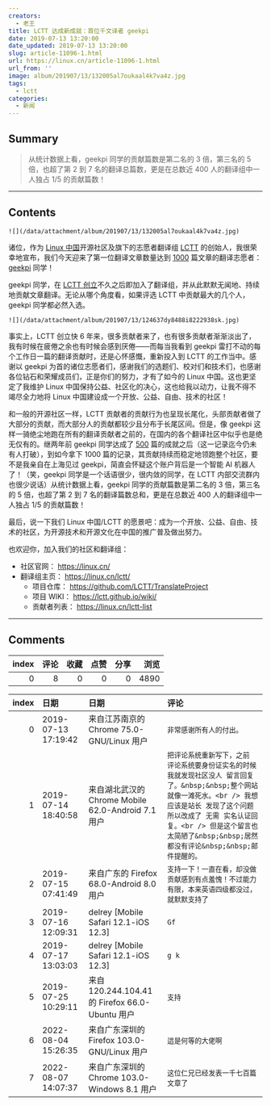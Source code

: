 ```yaml
---
creators:
  - 老王
title: LCTT 达成新成就：首位千文译者 geekpi
date: 2019-07-13 13:20:00
date_updated: 2019-07-13 13:20:00
slug: article-11096-1.html
url: https://linux.cn/article-11096-1.html
url_from: ''
image: album/201907/13/132005al7oukaal4k7va4z.jpg
tags:
  - lctt
categories:
  - 新闻
---
```


## Summary

> 从统计数据上看，geekpi 同学的贡献篇数是第二名的 3 倍，第三名的 5 倍，也超了第 2 到 7 名的翻译总篇数，更是在总数近 400 人的翻译组中一人独占 1/5 的贡献篇数！

***

<!-- more -->

## Contents

`![](/data/attachment/album/201907/13/132005al7oukaal4k7va4z.jpg)`

诸位，作为 [Linux 中国](https://linux.cn/)开源社区及旗下的志愿者翻译组 [LCTT](https://linux.cn/lctt/) 的创始人，我很荣幸地宣布，我们今天迎来了第一位翻译文章数量达到 [1000](https://github.com/LCTT/TranslateProject/pull/14563) 篇文章的翻译志愿者： [geekpi](https://linux.cn/lctt/geekpi) 同学！

geekpi 同学，在 [LCTT 创立](https://linux.cn/article-1970-1.html)不久之后即加入了翻译组，并从此默默无闻地、持续地贡献文章翻译。无论从哪个角度看，如果评选 LCTT 中贡献最大的几个人，geekpi 同学都必然入选。

`![](/data/attachment/album/201907/13/124637dy8488i8222938sk.jpg)`

事实上，LCTT 创立快 6 年来，很多贡献者来了，也有很多贡献者渐渐淡出了，我有时候在疲倦之余也有时候会感到厌倦——而每当我看到 geekpi 雷打不动的每个工作日一篇的翻译贡献时，还是心怀感慨，重新投入到 LCTT 的工作当中。感谢以 geekpi 为首的诸位志愿者们，感谢我们的选题们、校对们和技术们，也感谢各位钻石和荣耀成员们，正是你们的努力，才有了如今的 Linux 中国。这也更坚定了我维护 Linux 中国保持公益、社区化的决心，这也给我以动力，让我不得不竭尽全力地将 Linux 中国建设成一个开放、公益、自由、技术的社区！

和一般的开源社区一样，LCTT 贡献者的贡献行为也呈现长尾化，头部贡献者做了大部分的贡献，而大部分人的贡献都较少且分布于长尾区间。但是，像 geekpi 这样一骑绝尘地跑在所有的翻译贡献者之前的，在国内的各个翻译社区中似乎也是绝无仅有的。继两年前 geekpi 同学达成了 [500](https://linux.cn/article-8729-1.html) 篇的成就之后（这一记录迄今仍未有人打破），到如今拿下 1000 篇的记录，其贡献持续而稳定地领跑整个社区，要不是我亲自在上海见过 geekpi，简直会怀疑这个账户背后是一个智能 AI 机器人了！（笑，geekpi 同学是一个话语很少，很内敛的同学，在 LCTT 内部交流群内也很少说话）从统计数据上看，geekpi 同学的贡献篇数是第二名的 3 倍，第三名的 5 倍，也超了第 2 到 7 名的翻译篇数总和，更是在总数近 400 人的翻译组中一人独占 1/5 的贡献篇数！

最后，说一下我们 Linux 中国/LCTT 的愿景吧：成为一个开放、公益、自由、技术的社区，为开源技术和开源文化在中国的推广普及做出努力。

也欢迎你，加入我们的社区和翻译组：

* 社区官网： <https://linux.cn/>
* 翻译组主页： <https://linux.cn/lctt/>
	+ 项目仓库： <https://github.com/LCTT/TranslateProject>
	+ 项目 WIKI： <https://lctt.github.io/wiki/>
	+ 贡献者列表： <https://linux.cn/lctt-list>

***

## Comments


|   index |   评论 |   收藏 |   点赞 |   分享 |   浏览 |
|--------:|-------:|-------:|-------:|-------:|-------:|
|       0 |      8 |      0 |      0 |      0 |   4890 |

|   index | 日期                | 日期                                               | 评论                                                                                                                                                                                                                                                                  |
|--------:|:--------------------|:---------------------------------------------------|:----------------------------------------------------------------------------------------------------------------------------------------------------------------------------------------------------------------------------------------------------------------------|
|       0 | 2019-07-13 17:19:42 | 来自江苏南京的 Chrome 75.0-GNU/Linux 用户          | `非常感谢所有人的付出。`                                                                                                                                                                                                                                              |
|       1 | 2019-07-14 18:40:58 | 来自湖北武汉的 Chrome Mobile 62.0-Android 7.1 用户 | `把评论系统重新写下，之前 评论系统要身份证实名的时候我就发现社区没人 留言回复了。&nbsp;&nbsp;整个网站就像一滩死水。<br /> 我想应该是站长 发现了这个问题所以改成了 无需 实名认证回复。<br /> 但是这个留言也太简陋了&nbsp;&nbsp;居然都没有评论&nbsp;&nbsp;邮件提醒的。` |
|       2 | 2019-07-15 07:41:49 | 来自广东的 Firefox 68.0-Android 8.0 用户           | `支持一下！一直在看，却没做贡献感到有点羞愧！不过能力有限，本来英语四级都没过，就默默支持了`                                                                                                                                                                          |
|       3 | 2019-07-16 12:09:31 | delrey [Mobile Safari 12.1-iOS 12.3]               | `Gf`                                                                                                                                                                                                                                                                  |
|       4 | 2019-07-17 13:03:03 | delrey [Mobile Safari 12.1-iOS 12.3]               | `g k`                                                                                                                                                                                                                                                                 |
|       5 | 2019-07-25 10:29:11 | 来自120.244.104.41的 Firefox 66.0-Ubuntu 用户      | `支持`                                                                                                                                                                                                                                                                |
|       6 | 2022-08-04 15:26:35 | 来自广东深圳的 Firefox 103.0-GNU/Linux 用户        | `這是何等的大佬啊`                                                                                                                                                                                                                                                    |
|       7 | 2022-08-07 14:07:37 | 来自广东深圳的 Chrome 103.0-Windows 8.1 用户       | `这位仁兄已经发表一千七百篇文章了`                                                                                                                                                                                                                                    |
